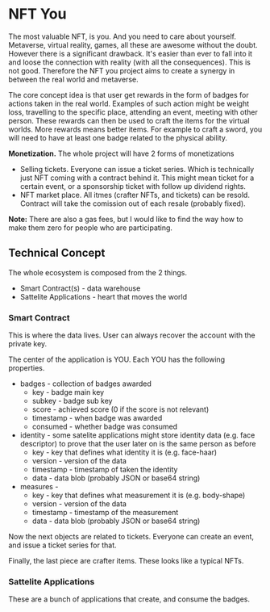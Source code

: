 # NFT You

The most valuable NFT, is you. And you need to care about yourself.
Metaverse, virtual reality, games, all these are awesome without the doubt.
However there is a significant drawback. It's easier than ever to fall into it and loose the connection with reality (with all the consequences).
This is not good. Therefore the NFT you project aims to create a synergy in between the real world and metaverse.

The core concept idea is that user get rewards in the form of badges for actions taken in the real world.
Examples of such action might be weight loss, travelling to the specific place, attending an event, meeting with other person.
These rewards can then be used to craft the items for the virtual worlds. More rewards means better items.
For example to craft a sword, you will need to have at least one badge related to the physical ability.

**Monetization.** The whole project will have 2 forms of monetizations

- Selling tickets. Everyone can issue a ticket series. Which is technically just NFT coming with a contract behind it. This might mean ticket for a certain event, or a sponsorship ticket with follow up dividend rights.
- NFT market place. All itmes (crafter NFTs, and tickets) can be resold. Contract will take the comission out of each resale (probably fixed).

**Note:** There are also a gas fees, but I would like to find the way how to make them zero for people who are participating.

## Technical Concept

The whole ecosystem is composed from the 2 things.

- Smart Contract(s) - data warehouse
- Sattelite Applications - heart that moves the world

### Smart Contract

This is where the data lives. User can always recover the account with the private key.

The center of the application is YOU. Each YOU has the following properties.

- badges - collection of badges awarded
  -  key - badge main key
  -  subkey - badge sub key
  -  score - achieved score (0 if the score is not relevant)
  -  timestamp - when badge was awarded
  -  consumed - whether badge was consumed
- identity - some satelite applications might store identity data (e.g. face descriptor) to prove that the user later on is the same person as before
  - key - key that defines what identity it is (e.g. face-haar)
  - version - version of the data
  - timestamp - timestamp of taken the identity
  - data - data blob (probably JSON or base64 string)
- measures - 
  - key - key that defines what measurement it is (e.g. body-shape)
  - version - version of the data
  - timestamp - timestamp of the measurement
  - data - data blob (probably JSON or base64 string)

Now the next objects are related to tickets. Everyone can create an event, and issue a ticket series for that.

Finally, the last piece are crafter items. These looks like a typical NFTs.

### Sattelite Applications

These are a bunch of applications that create, and consume the badges.
